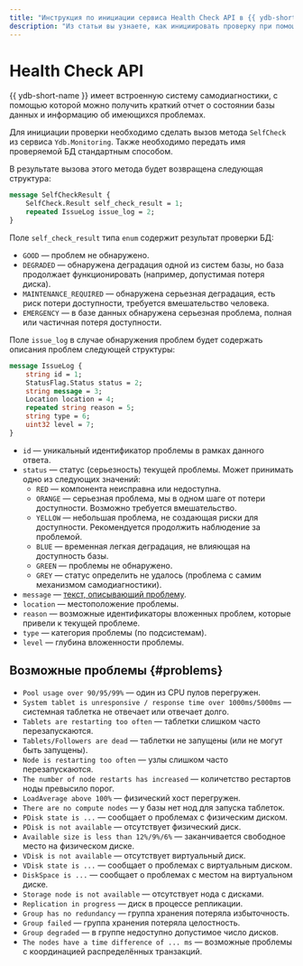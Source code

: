 ```yaml
---
title: "Инструкция по инициации сервиса Health Check API в {{ ydb-short-name }}"
description: "Из статьи вы узнаете, как инициировать проверку при помощи встроенной системы самодиагностики Health Check API в {{ ydb-short-name }}."
---
```


# Health Check API

{{ ydb-short-name }} имеет встроенную систему самодиагностики, с помощью которой можно получить краткий отчет о состоянии базы данных и информацию об имеющихся проблемах.

Для инициации проверки необходимо сделать вызов метода `SelfCheck` из сервиса `Ydb.Monitoring`. Также необходимо передать имя проверяемой БД стандартным способом.

В результате вызова этого метода будет возвращена следующая структура:

```protobuf
message SelfCheckResult {
    SelfCheck.Result self_check_result = 1;
    repeated IssueLog issue_log = 2;
}
```

Поле `self_check_result` типа `enum` содержит результат проверки БД:

* `GOOD`  —  проблем не обнаружено.
* `DEGRADED` — обнаружена деградация одной из систем базы, но база продолжает функционировать (например, допустимая потеря диска).
* `MAINTENANCE_REQUIRED` — обнаружена серьезная деградация, есть риск потери доступности, требуется вмешательство человека.
* `EMERGENCY` — в базе данных обнаружена серьезная проблема, полная или частичная потеря доступности.

Поле `issue_log` в случае обнаружения проблем будет содержать описания проблем следующей структуры:

```protobuf
message IssueLog {
    string id = 1;
    StatusFlag.Status status = 2;
    string message = 3;
    Location location = 4;
    repeated string reason = 5;
    string type = 6;
    uint32 level = 7;
}
```

* `id` — уникальный идентификатор проблемы в рамках данного ответа.
* `status` — статус (серьезность) текущей проблемы. Может принимать одно из следующих значений:
  * `RED` — компонента неисправна или недоступна.
  * `ORANGE` — серьезная проблема, мы в одном шаге от потери доступности. Возможно требуется вмешательство.
  * `YELLOW` — небольшая проблема, не создающая риски для доступности. Рекомендуется продолжить наблюдение за проблемой.
  * `BLUE` — временная легкая деградация, не влияющая на доступность базы.
  * `GREEN` — проблемы не обнаружено.
  * `GREY` — статус определить не удалось (проблема с самим механизмом самодиагностики).
* `message` — [текст, описывающий проблему](#problems).
* `location` — местоположение проблемы.
* `reason` — возможные идентификаторы вложенных проблем, которые привели к текущей проблеме.
* `type` — категория проблемы (по подсистемам).
* `level` — глубина вложенности проблемы.

## Возможные проблемы {#problems}

* `Pool usage over 90/95/99%` — один из CPU пулов перегружен.
* `System tablet is unresponsive / response time over 1000ms/5000ms` — системная таблетка не отвечает или отвечает долго.
* `Tablets are restarting too often` — таблетки слишком часто перезапускаются.
* `Tablets/Followers are dead` — таблетки не запущены (или не могут быть запущены).
* `Node is restarting too often` — узлы слишком часто перезапускаются.
* `The number of node restarts has increased` — количетство рестартов ноды превысило порог.
* `LoadAverage above 100%` — физический хост перегружен.
* `There are no compute nodes` — у базы нет нод для запуска таблеток.
* `PDisk state is ...` — сообщает о проблемах с физическим диском.
* `PDisk is not available` — отсутствует физический диск.
* `Available size is less than 12%/9%/6%` — заканчивается свободное место на физическом диске.
* `VDisk is not available` — отсутствует виртуальный диск.
* `VDisk state is ...` — сообщает о проблемах с виртуальным диском.
* `DiskSpace is ...` — сообщает о проблемах с местом на виртуальном диске.
* `Storage node is not available` — отсутствует нода с дисками.
* `Replication in progress` — диск в процессе репликации.
* `Group has no redundancy` — группа хранения потеряла избыточность.
* `Group failed` — группа хранения потеряла целостность.
* `Group degraded` — в группе недоступно допустимое число дисков.
* `The nodes have a time difference of ... ms` — возможные проблемы с координацией распределённых транзакций.
